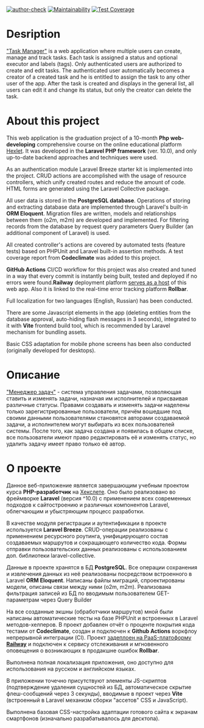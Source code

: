 [![author-check](https://github.com/Marre-86/php-project-57/actions/workflows/author-check.yml/badge.svg)](https://github.com/Marre-86/php-project-57/actions/workflows/author-check.yml)
[![Maintainability](https://api.codeclimate.com/v1/badges/b94488bb34dd62430bc2/maintainability)](https://codeclimate.com/github/Marre-86/php-project-57/maintainability)
[![Test Coverage](https://api.codeclimate.com/v1/badges/b94488bb34dd62430bc2/test_coverage)](https://codeclimate.com/github/Marre-86/php-project-57/test_coverage)

# Desription

["Task Manager"](https://php-project-57-production-f070.up.railway.app/) is a web application where multiple users can create, manage and track tasks. Each task is assigned a status and optional executor and labels (tags). Only authenticated users are authorized to create and edit tasks. The authenticated user automatically becomes a creator of a created task and he is entitled to assign the task to any other user of the app. After the task is created and displays in the general list, all users can edit it and change its status, but only the creator can delete the task.

# About this project

This web application is the graduation project of a 10-month **Php web-developing** comprehensive course on the online educational platform [Hexlet](https://en.hexlet.io/). It was developed in the **Laravel PHP framework** (ver. 10.0), and only up-to-date backend approaches and techniques were used.

As an authentication module Laravel Breeze starter kit is implemented into the project. CRUD actions are accomplished with the usage of resource controllers, which unify created routes and reduce the amount of code. HTML forms are generated using the Laravel Collective package.

All user data is stored in the **PostgreSQL database**. Operations of storing and extracting database data are implemented through Laravel's built-in **ORM Eloquent**. Migration files are written, models and relationships between them (o2m, m2m) are developed and implemented. For filtering records from the database by request query parameters Query Builder (an additional component of Laravel) is used.

All created controller's actions are covered by automated tests (feature tests) based on PHPUnit and Laravel built-in assertion methods. A test coverage report from **Codeclimate** was added to this project.

**GitHub Actions** CI/CD workflow for this project was also created and tuned in a way that every commit is instantly being built, tested and deployed if no errors were found.**Railway** deployment platform [serves as a host](https://php-project-57-production-f070.up.railway.app/)  of this web app. Also it is linked to the real-time error tracking platform **Rollbar**.

Full localization for two languages (English, Russian) has been conducted.

There are some Javascript elements in the app (deleting entities from the database approval, auto-hiding flash messages in 3 seconds), integrated to it with **Vite** frontend build tool, which is recommended by Laravel mechanism for bundling assets.

Basic CSS adaptation for mobile phone screens has been also conducted (originally developed for desktops).

# Описание

["Менеджер задач"](https://php-project-57-production-f070.up.railway.app/) - система управления задачами, позволяющая ставить и изменять задачи, назначая им исполнителей и присваивая различные статусы. Правами создавать и изменять задачи наделены только зарегистрированные пользователи, причём вошедшие под своими данными пользователями становятся авторами создаваемой задачи, а исполнителем могут выбирать из всех пользователей системы. После того, как задача создана и появилась в общем списке, все пользователи имеют право редактировать её и изменять статус, но удалить задачу имеет право только её автор.

# О проекте

Данное веб-приложение является завершающим учебным проектом курса **PHP-разработчик** на [Хекслете](https://ru.hexlet.io/my). Оно было реализовано во фреймворке **Laravel** (версия ^10.0) с применением всех современных подходов к сайтостроению и различных компонентов Laravel, облегчающим и убыстряющим процесс разработки.

В качестве модуля регистрации и аутентификации в проекте используется **Laravel Breeze**. CRUD-операции реализованы с применением ресурсного роутинга, унифицирующего состав создаваемых маршрутов и сокращающего количество кода. Формы отправки пользовательских данных реализованы с использованием доп. библиотеки laravel-collective.

Данные в проекте хранятся в БД **PostgreSQL**. Все операции сохранения и извлечения данных из неё реализованы посредством встроенного в Laravel **ORM Eloquent**. Написаны файлы миграций, спроектированы модели, описаны связи между ними (o2m, m2m). Реализована фильтрация записей из БД по вводимым пользователем GET-параметрам через Query Builder

На все созданные экшны (обработчики маршрутов) мной были написаны автоматические тесты на базе PHPUnit и встроенных в Laravel методов-хелперов. В проект добавлен отчёт о проценте покрытия кода тестами от **Codeclimate**, создан и подключен к **Github Actions** воркфлоу непрерывной интеграции (CI). Проект [задеплоен на PaaS-платоформу **Railway**](https://php-project-57-production-f070.up.railway.app/) и подключен к сервису отслеживания и мгновенного оповещения о возникающих в продакшне ошибок **Rollbar**.

Выполнена полная локализация приложения, оно доступно для использования на русском и английском языках.

В приложении точечно присутствуют элементы JS-скриптов (подтверждение удаления сущностей из БД, автоматическое скрытие флеш-сообщений через 3 секунды), вводимые в проект через **Vite** (встроенный в Laravel механизм сборки "ассетов" CSS и JavaScript).

Выполнена базовая CSS-настройка адаптации готового сайта к экранам смартфонов (изначально разрабатывалось для десктопа).
